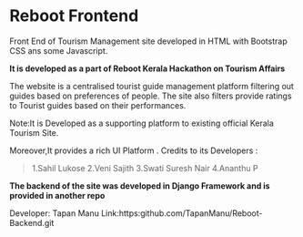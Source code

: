 # Reboot Frontend

Front End of Tourism Management site developed in HTML with Bootstrap CSS
ans some Javascript.

**It is developed as a part of Reboot Kerala Hackathon on Tourism Affairs**

The website is a centralised tourist guide management platform filtering out guides based on preferences of people.
The site also filters provide ratings to Tourist guides based on their performances.

Note:It is Developed as a supporting platform to existing official Kerala Tourism Site.

Moreover,It provides a rich UI Platform .
Credits to its Developers :
 >1.Sahil Lukose
  2.Veni Sajith
  3.Swati Suresh Nair
  4.Ananthu P

**The backend of the site was developed in Django Framework and is provided in another repo**

Developer: Tapan Manu
Link:https:github.com/TapanManu/Reboot-Backend.git

